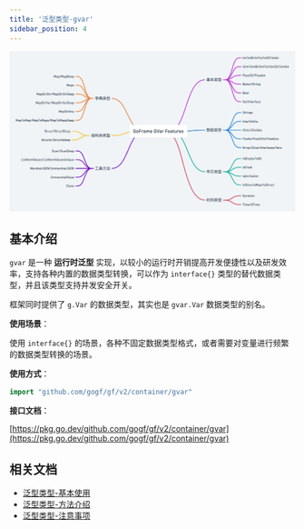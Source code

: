 ```yaml
---
title: '泛型类型-gvar'
sidebar_position: 4
---
```


![](/markdown/4f488e3ef010a39a44595a0372d1b369.png)

## 基本介绍

`gvar` 是一种 **运行时泛型** 实现，以较小的运行时开销提高开发便捷性以及研发效率，支持各种内置的数据类型转换，可以作为 `interface{}` 类型的替代数据类型，并且该类型支持并发安全开关。

框架同时提供了 `g.Var` 的数据类型，其实也是 `gvar.Var` 数据类型的别名。

**使用场景**：

使用 `interface{}` 的场景，各种不固定数据类型格式，或者需要对变量进行频繁的数据类型转换的场景。

**使用方式**：

```  go
import "github.com/gogf/gf/v2/container/gvar"
```

**接口文档**：

[https://pkg.go.dev/github.com/gogf/gf/v2/container/gvar](https://pkg.go.dev/github.com/gogf/gf/v2/container/gvar)

## 相关文档

- [泛型类型-基本使用](output/goframe-v2.2-md/组件列表/数据结构/泛型类型-gvar/泛型类型-基本使用)
- [泛型类型-方法介绍](output/goframe-v2.2-md/组件列表/数据结构/泛型类型-gvar/泛型类型-方法介绍)
- [泛型类型-注意事项](output/goframe-v2.2-md/组件列表/数据结构/泛型类型-gvar/泛型类型-注意事项)